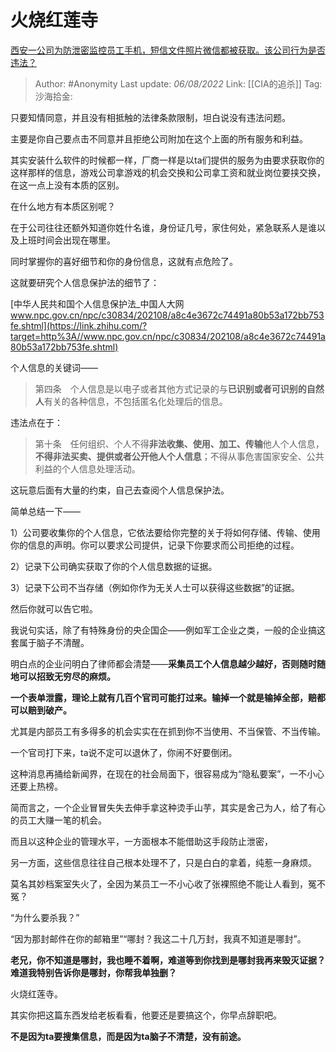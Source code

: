 # 火烧红莲寺
[西安一公司为防泄密监控员工手机，短信文件照片微信都被获取。该公司行为是否违法？](https://www.zhihu.com/question/545906565/answer/2600250266)

> Author: #Anonymity
> Last update: *06/08/2022*
> Link: [[CIA的追杀]]
> Tag:
> 沙海拾金:

只要知情同意，并且没有相抵触的法律条款限制，坦白说没有违法问题。

主要是你自己要点击不同意并且拒绝公司附加在这个上面的所有服务和利益。

其实安装什么软件的时候都一样，厂商一样是以ta们提供的服务为由要求获取你的这样那样的信息，游戏公司拿游戏的机会交换和公司拿工资和就业岗位要挟交换，在这一点上没有本质的区别。

在什么地方有本质区别呢？

在于公司往往还额外知道你姓什名谁，身份证几号，家住何处，紧急联系人是谁以及上班时间会出现在哪里。

同时掌握你的喜好细节和你的身份信息，这就有点危险了。

这就要研究个人信息保护法的细节了：

[中华人民共和国个人信息保护法_中国人大网​www.npc.gov.cn/npc/c30834/202108/a8c4e3672c74491a80b53a172bb753fe.shtml](https://link.zhihu.com/?target=http%3A//www.npc.gov.cn/npc/c30834/202108/a8c4e3672c74491a80b53a172bb753fe.shtml)

个人信息的关键词——

> 第四条　个人信息是以电子或者其他方式记录的与**已识别或者可识别的自然人**有关的各种信息，不包括匿名化处理后的信息。

违法点在于：

> 第十条　任何组织、个人不得**非法收集、使用、加工、传输**他人个人信息，**不得非法买卖、提供或者公开他人个人信息**；不得从事危害国家安全、公共利益的个人信息处理活动。

这玩意后面有大量的约束，自己去查阅个人信息保护法。

简单总结一下——

1）公司要收集你的个人信息，它依法要给你完整的关于将如何存储、传输、使用你的信息的声明。你可以要求公司提供，记录下你要求而公司拒绝的过程。

2）记录下公司确实获取了你的个人信息数据的证据。

3）记录下公司不当存储（例如你作为无关人士可以获得这些数据”的证据。

然后你就可以告它啦。

我说句实话，除了有特殊身份的央企国企——例如军工企业之类，一般的企业搞这套属于脑子不清醒。

明白点的企业问明白了律师都会清楚——**采集员工个人信息越少越好，否则随时随地可以招致无穷尽的麻烦。**

**一个表单泄露，理论上就有几百个官司可能打过来。输掉一个就是输掉全部，赔都可以赔到破产。**

尤其是内部员工有多得多的机会实实在在抓到你不当使用、不当保管、不当传输。

一个官司打下来，ta说不定可以退休了，你闹不好要倒闭。

这种消息再捅给新闻界，在现在的社会局面下，很容易成为“隐私要案”，一不小心还要上热榜。

简而言之，一个企业冒冒失失去伸手拿这种烫手山芋，其实是舍己为人，给了有心的员工大赚一笔的机会。

而且以这种企业的管理水平，一方面根本不能借助这手段防止泄密，

另一方面，这些信息往往自己根本处理不了，只是白白的拿着，纯惹一身麻烦。

莫名其妙档案室失火了，全因为某员工一不小心收了张裸照绝不能让人看到，冤不冤？

“为什么要杀我？”

“因为那封邮件在你的邮箱里”“哪封？我这二十几万封，我真不知道是哪封”。

**老兄，你不知道是哪封，我也睡不着啊，难道等到你找到是哪封我再来毁灭证据？难道我特别告诉你是哪封，你帮我单独删？**

火烧红莲寺。

其实你把这篇东西发给老板看看，他要还是要搞这个，你早点辞职吧。

**不是因为ta要搜集信息，而是因为ta脑子不清楚，没有前途。**
